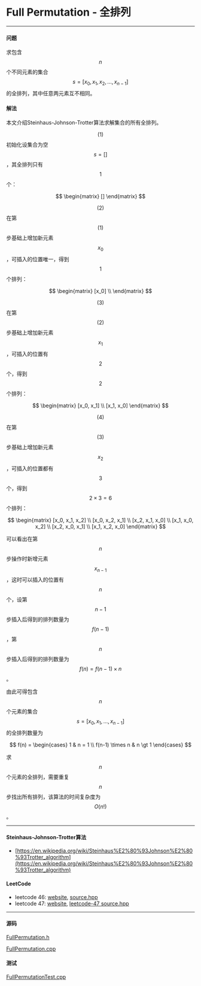 <script type="text/javascript" src="https://cdnjs.cloudflare.com/ajax/libs/mathjax/2.7.1/MathJax.js?config=TeX-AMS-MML_HTMLorMML"></script>

# Full Permutation - 全排列

--------

#### 问题

求包含$$ n $$个不同元素的集合$$ s = [x_0, x_1, x_2, \dots, x_{n-1} ] $$的全排列，其中任意两元素互不相同。

#### 解法

本文介绍Steinhaus-Johnson-Trotter算法求解集合的所有全排列。

$$ (1) $$ 初始化设集合为空$$ s = [] $$，其全排列只有$$ 1 $$个：

$$
\begin{matrix}
[]
\end{matrix}
$$

$$ (2) $$ 在第$$ (1) $$步基础上增加新元素$$ x_0 $$，可插入的位置唯一，得到$$ 1 $$个排列：

$$
\begin{matrix}
[x_0] \\
\end{matrix}
$$

$$ (3) $$ 在第$$ (2) $$步基础上增加新元素$$ x_1 $$，可插入的位置有$$ 2 $$个，得到$$ 2 $$个排列：

$$
\begin{matrix}
[x_0, x_1] \\
[x_1, x_0]
\end{matrix}
$$

$$ (4) $$ 在第$$ (3) $$步基础上增加新元素$$ x_2 $$，可插入的位置都有$$ 3 $$个，得到$$ 2 \times 3 = 6 $$个排列：

$$
\begin{matrix}
[x_0, x_1, x_2] \\
[x_0, x_2, x_1] \\
[x_2, x_1, x_0] \\
[x_1, x_0, x_2] \\
[x_2, x_0, x_1] \\
[x_1, x_2, x_0]
\end{matrix}
$$

可以看出在第$$ n $$步操作时新增元素$$ x_{n-1} $$，这时可以插入的位置有$$ n $$个，设第$$ n - 1 $$步插入后得到的排列数量为$$ f(n-1) $$，第$$ n $$步插入后得到的排列数量为$$ f(n) = f(n-1) \times n $$。

由此可得包含$$ n $$个元素的集合$$ s = [x_0, x_1, \dots, x_{n-1}] $$的全排列数量为

$$
f(n) = 
\begin{cases}
1                   &   n = 1   \\
f(n-1) \times n     & n \gt 1
\end{cases}
$$

求$$ n $$个元素的全排列，需要重复$$ n $$步找出所有排列，该算法的时间复杂度为$$ O(n!) $$。

--------

#### Steinhaus-Johnson-Trotter算法

* [https://en.wikipedia.org/wiki/Steinhaus%E2%80%93Johnson%E2%80%93Trotter_algorithm](https://en.wikipedia.org/wiki/Steinhaus%E2%80%93Johnson%E2%80%93Trotter_algorithm)

#### LeetCode

* leetcode 46: [website](https://leetcode.com/problems/permutations/#/description), [source.hpp](https://github.com/zhaochenyou/Way-to-Algorithm/blob/master/leetcode/leetcode46.cpp)
* leetcode 47: [website](https://leetcode.com/problems/permutations-ii/), [leetcode-47 source.hpp](https://github.com/zhaochenyou/Way-to-Algorithm/blob/master/attachment/leetcode-47.hpp)

--------

#### 源码

[FullPermutation.h](https://github.com/linrongbin16/Way-to-Algorithm/blob/master/src/CombinatorialMathematics/FullPermutation.h)

[FullPermutation.cpp](https://github.com/linrongbin16/Way-to-Algorithm/blob/master/src/CombinatorialMathematics/FullPermutation.cpp)

#### 测试

[FullPermutationTest.cpp](https://github.com/linrongbin16/Way-to-Algorithm/blob/master/src/CombinatorialMathematics/FullPermutationTest.cpp)

